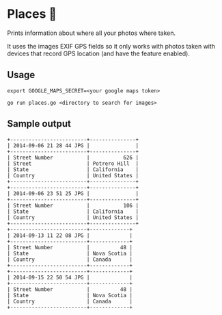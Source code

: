 # Places 🗻
Prints information about where all your photos where taken.

It uses the images EXIF GPS fields so it only works with photos taken with devices that record GPS location (and have the feature enabled).

## Usage

`export GOOGLE_MAPS_SECRET=<your google maps token>`

`go run places.go <directory to search for images>`

## Sample output
```
+-------------------------+---------------+
| 2014-09-06 21 28 44 JPG |               |
+-------------------------+---------------+
| Street Number           |           626 |
| Street                  | Potrero Hill  |
| State                   | California    |
| Country                 | United States |
+-------------------------+---------------+
+-------------------------+---------------+
| 2014-09-06 23 51 25 JPG |               |
+-------------------------+---------------+
| Street Number           |           106 |
| State                   | California    |
| Country                 | United States |
+-------------------------+---------------+
+-------------------------+-------------+
| 2014-09-13 11 22 08 JPG |             |
+-------------------------+-------------+
| Street Number           |          48 |
| State                   | Nova Scotia |
| Country                 | Canada      |
+-------------------------+-------------+
+-------------------------+-------------+
| 2014-09-15 22 50 54 JPG |             |
+-------------------------+-------------+
| Street Number           |          48 |
| State                   | Nova Scotia |
| Country                 | Canada      |
+-------------------------+-------------+
```
